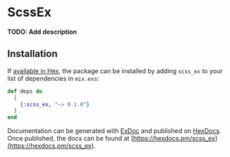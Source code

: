 # ScssEx

**TODO: Add description**

## Installation

If [available in Hex](https://hex.pm/docs/publish), the package can be installed
by adding `scss_ex` to your list of dependencies in `mix.exs`:

```elixir
def deps do
  [
    {:scss_ex, "~> 0.1.0"}
  ]
end
```

Documentation can be generated with [ExDoc](https://github.com/elixir-lang/ex_doc)
and published on [HexDocs](https://hexdocs.pm). Once published, the docs can
be found at [https://hexdocs.pm/scss_ex](https://hexdocs.pm/scss_ex).

